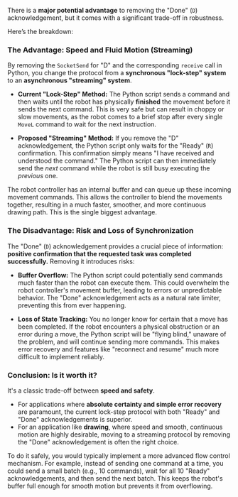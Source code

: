 There is a **major potential advantage** to removing the "Done" (`D`) acknowledgement, but it comes with a significant trade-off in robustness.

Here’s the breakdown:

### The Advantage: Speed and Fluid Motion (Streaming)

By removing the `SocketSend` for "D" and the corresponding `receive` call in Python, you change the protocol from a **synchronous "lock-step" system** to an **asynchronous "streaming" system**.

* **Current "Lock-Step" Method:** The Python script sends a command and then waits until the robot has physically **finished** the movement before it sends the next command. This is very safe but can result in choppy or slow movements, as the robot comes to a brief stop after every single `MoveL` command to wait for the next instruction.

* **Proposed "Streaming" Method:** If you remove the "D" acknowledgement, the Python script only waits for the "Ready" (`R`) confirmation. This confirmation simply means "I have received and understood the command." The Python script can then immediately send the *next* command while the robot is still busy executing the *previous* one.

The robot controller has an internal buffer and can queue up these incoming movement commands. This allows the controller to blend the movements together, resulting in a much faster, smoother, and more continuous drawing path. This is the single biggest advantage.

### The Disadvantage: Risk and Loss of Synchronization

The "Done" (`D`) acknowledgement provides a crucial piece of information: **positive confirmation that the requested task was completed successfully.** Removing it introduces risks:

* **Buffer Overflow:** The Python script could potentially send commands much faster than the robot can execute them. This could overwhelm the robot controller's movement buffer, leading to errors or unpredictable behavior. The "Done" acknowledgement acts as a natural rate limiter, preventing this from ever happening.

* **Loss of State Tracking:** You no longer know for certain that a move has been completed. If the robot encounters a physical obstruction or an error during a move, the Python script will be "flying blind," unaware of the problem, and will continue sending more commands. This makes error recovery and features like "reconnect and resume" much more difficult to implement reliably.

### Conclusion: Is it worth it?

It's a classic trade-off between **speed and safety**.

* For applications where **absolute certainty and simple error recovery** are paramount, the current lock-step protocol with both "Ready" and "Done" acknowledgements is superior.
* For an application like **drawing**, where speed and smooth, continuous motion are highly desirable, moving to a streaming protocol by removing the "Done" acknowledgement is often the right choice.

To do it safely, you would typically implement a more advanced flow control mechanism. For example, instead of sending one command at a time, you could send a small batch (e.g., 10 commands), wait for all 10 "Ready" acknowledgements, and then send the next batch. This keeps the robot's buffer full enough for smooth motion but prevents it from overflowing.
